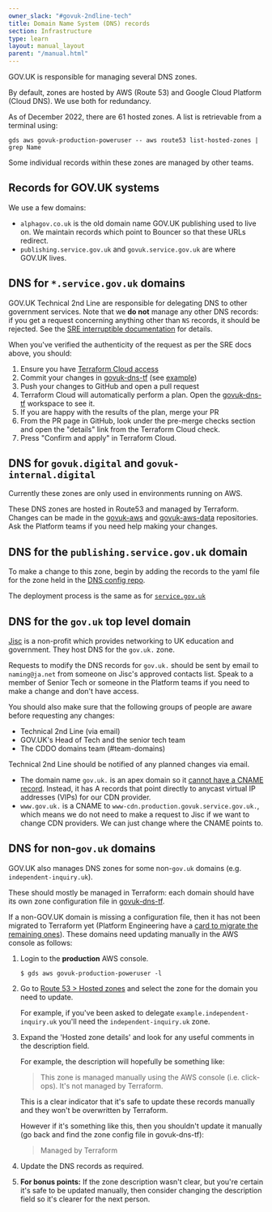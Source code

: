```yaml
---
owner_slack: "#govuk-2ndline-tech"
title: Domain Name System (DNS) records
section: Infrastructure
type: learn
layout: manual_layout
parent: "/manual.html"
---
```


GOV.UK is responsible for managing several DNS zones.

By default, zones are hosted by AWS (Route 53) and Google Cloud Platform (Cloud DNS). We use both for redundancy.

As of December 2022, there are 61 hosted zones. A list is retrievable from a terminal using:

```
gds aws govuk-production-poweruser -- aws route53 list-hosted-zones | grep Name
```

Some individual records within these zones are managed by other teams.

## Records for GOV.UK systems

We use a few domains:

- `alphagov.co.uk` is the old domain name GOV.UK publishing used to live on.
  We maintain records which point to Bouncer so that these URLs redirect.
- `publishing.service.gov.uk` and `govuk.service.gov.uk` are where GOV.UK lives.

## DNS for `*.service.gov.uk` domains

GOV.UK Technical 2nd Line are responsible for delegating DNS to other government services.
Note that we __do not__ manage any other DNS records: if you get a request concerning anything other than `NS` records, it should be rejected. See the [SRE interruptible documentation](https://docs.google.com/document/d/1QzxwlN9-HoewVlyrOhFRZYc1S0zX-pd97igY8__ZLAo/edit#heading=h.wg0s4ugkpdpc) for details.

When you've verified the authenticity of the request as per the SRE docs above, you should:

1. Ensure you have [Terraform Cloud access](/manual/terraform-cloud.html)
1. Commit your changes in [govuk-dns-tf][] (see [example](https://github.com/alphagov/govuk-dns-tf/pull/14))
1. Push your changes to GitHub and open a pull request
1. Terraform Cloud will automatically perform a plan. Open the [govuk-dns-tf][govuk-dns-tf-cloud] workspace to see it.
1. If you are happy with the results of the plan, merge your PR
1. From the PR page in GitHub, look under the pre-merge checks section and open the "details" link from the Terraform Cloud check.
1. Press "Confirm and apply" in Terraform Cloud.

[govuk-dns-tf-cloud]: https://app.terraform.io/app/govuk/workspaces/govuk-dns-tf

## DNS for `govuk.digital` and `govuk-internal.digital`

Currently these zones are only used in environments running on AWS.

These DNS zones are hosted in Route53 and managed by Terraform. Changes can be
made in the [govuk-aws](https://github.com/alphagov/govuk-aws/) and
[govuk-aws-data](https://github.com/alphagov/govuk-aws-data/) repositories.
Ask the Platform teams if you need help making your changes.

## DNS for the `publishing.service.gov.uk` domain

To make a change to this zone, begin by adding the records to the yaml file for
the zone held in the [DNS config repo](https://github.com/alphagov/govuk-dns-tf).

The deployment process is the same as for [`service.gov.uk`](#dns-for-service-gov-uk-domains)

## DNS for the `gov.uk` top level domain

[Jisc](https://www.jisc.ac.uk/) is a non-profit which provides networking to
UK education and government. They host DNS for the `gov.uk.` zone.

Requests to modify the DNS records for `gov.uk.` should be sent by
email to `naming@ja.net` from someone on Jisc's approved contacts
list. Speak to a member of Senior Tech or someone in the Platform teams if you
need to make a change and don't have access.

You should also make sure that the following groups of people are aware before
requesting any changes:

- Technical 2nd Line (via email)
- GOV.UK's Head of Tech and the senior tech team
- The CDDO domains team (#team-domains)

Technical 2nd Line should be notified of any planned changes via email.

- The domain name `gov.uk.` is an apex domain so it [cannot have a CNAME record](https://tools.ietf.org/html/rfc1912#section-2.4).
  Instead, it has A records that point directly to anycast virtual IP addresses (VIPs) for our CDN provider.
- `www.gov.uk.` is a CNAME to `www-cdn.production.govuk.service.gov.uk.`, which
  means we do not need to make a request to Jisc if we want to change CDN
  providers. We can just change where the CNAME points to.

## DNS for non-`gov.uk` domains

GOV.UK also manages DNS zones for some non-`gov.uk` domains (e.g. `independent-inquiry.uk`).

These should mostly be managed in Terraform: each domain should have its own zone configuration file in [govuk-dns-tf][].

If a non-GOV.UK domain is missing a configuration file, then it has not been migrated to Terraform yet (Platform Engineering have a [card to migrate the remaining ones](https://trello.com/c/JLMsPUrp/996-import-manually-managed-dns-zones-into-terraform)). These domains need updating manually in the AWS console as follows:

1. Login to the **production** AWS console.

    ```
    $ gds aws govuk-production-poweruser -l
    ```

2. Go to [Route 53 > Hosted zones](https://us-east-1.console.aws.amazon.com/route53/v2/hostedzones) and select the zone for the domain you need to update.

    For example, if you've been asked to delegate `example.independent-inquiry.uk` you'll need the `independent-inquiry.uk` zone.

3. Expand the 'Hosted zone details' and look for any useful comments in the description field.

    For example, the description will hopefully be something like:

    > This zone is managed manually using the AWS console (i.e. click-ops). It's not managed by Terraform.

    This is a clear indicator that it's safe to update these records manually and they won't be overwritten by Terraform.

    However if it's something like this, then you shouldn't update it manually (go back and find the zone config file in govuk-dns-tf):

    > Managed by Terraform

4. Update the DNS records as required.

5. **For bonus points:** If the zone description wasn't clear, but you're certain it's safe to be updated manually, then consider changing the description field so it's clearer for the next person.

[govuk-dns-tf]: https://github.com/alphagov/govuk-dns-tf
